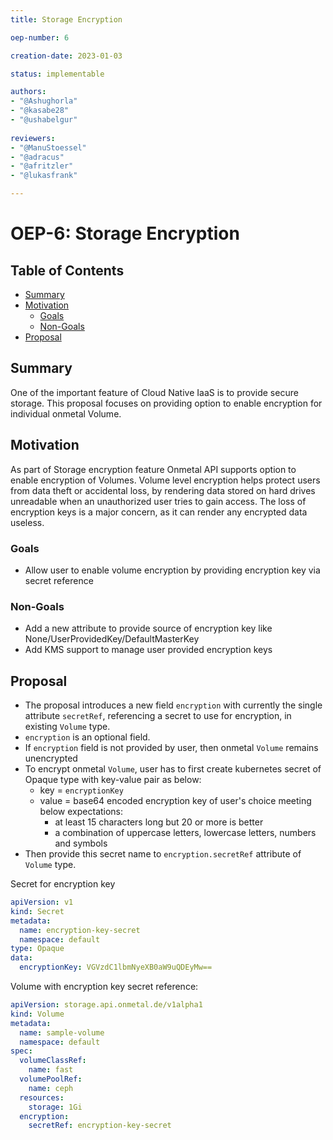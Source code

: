 ```yaml
---
title: Storage Encryption

oep-number: 6

creation-date: 2023-01-03

status: implementable

authors:
- "@Ashughorla"
- "@kasabe28"
- "@ushabelgur"
  
reviewers:
- "@ManuStoessel"
- "@adracus"
- "@afritzler"
- "@lukasfrank"

---
```


# OEP-6: Storage Encryption

## Table of Contents

- [Summary](#summary)
- [Motivation](#motivation)
    - [Goals](#goals)
    - [Non-Goals](#Non-Goals)
- [Proposal](#proposal)

## Summary
One of the important feature of Cloud Native IaaS is to provide secure storage. This proposal focuses on providing option to enable encryption for individual onmetal Volume.

## Motivation
As part of Storage encryption feature Onmetal API supports option to enable encryption of Volumes. Volume level encryption helps protect users from data theft or accidental loss, by rendering data stored on hard drives unreadable when an unauthorized user tries to gain access. The loss of encryption keys is a major concern, as it can render any encrypted data useless. 

### Goals
  - Allow user to enable volume encryption by providing encryption key via secret reference

### Non-Goals
  - Add a new attribute to provide source of encryption key like None/UserProvidedKey/DefaultMasterKey
  - Add KMS support to manage user provided encryption keys

## Proposal
 - The proposal introduces a new field `encryption` with currently the single attribute `secretRef`, referencing a secret to use for encryption, in existing `Volume` type. 
 - `encryption` is an optional field.
 - If `encryption` field is not provided by user, then onmetal `Volume` remains unencrypted
 - To encrypt onmetal `Volume`, user has to first create kubernetes secret of Opaque type with key-value pair as below:
    - key = `encryptionKey` 
    - value = base64 encoded encryption key of user's choice meeting below expectations: 
        - at least 15 characters long but 20 or more is better 
        - a combination of uppercase letters, lowercase letters, numbers and symbols
 - Then provide this secret name to `encryption.secretRef` attribute of `Volume` type.

Secret for encryption key

[//]: # (@formatter:off)
```yaml
apiVersion: v1
kind: Secret
metadata:
  name: encryption-key-secret
  namespace: default
type: Opaque
data:
  encryptionKey: VGVzdC1lbmNyeXB0aW9uQDEyMw==
```
[//]: # (@formatter:on)

Volume with encryption key secret reference:

[//]: # (@formatter:off)
```yaml
apiVersion: storage.api.onmetal.de/v1alpha1
kind: Volume
metadata:
  name: sample-volume
  namespace: default
spec:
  volumeClassRef:
    name: fast
  volumePoolRef:
    name: ceph
  resources:
    storage: 1Gi
  encryption:
    secretRef: encryption-key-secret
```
[//]: # (@formatter:on)
